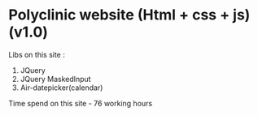 # Polyclinic website (Html + css + js)(v1.0)

Libs on this site : 
<ol>
  <li>JQuery</li>
  <li>JQuery MaskedInput</li>
  <li>Air-datepicker(calendar)</li>
</ol>

Time spend on this site - 76 working hours
